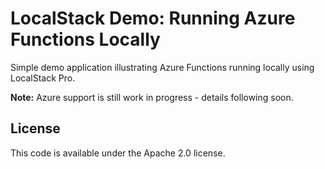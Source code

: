 # LocalStack Demo: Running Azure Functions Locally

Simple demo application illustrating Azure Functions running locally using LocalStack Pro.

**Note:** Azure support is still work in progress - details following soon.

## License

This code is available under the Apache 2.0 license.

